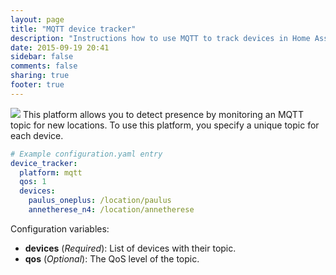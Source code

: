 ```yaml
---
layout: page
title: "MQTT device tracker"
description: "Instructions how to use MQTT to track devices in Home Assistant."
date: 2015-09-19 20:41
sidebar: false
comments: false
sharing: true
footer: true
---
```


<img src='/images/supported_brands/mqtt.png' class='brand pull-right' />
This platform allows you to detect presence by monitoring an MQTT topic for new locations. To use this
platform, you specify a unique topic for each device.

```yaml
# Example configuration.yaml entry
device_tracker:
  platform: mqtt
  qos: 1
  devices:
    paulus_oneplus: /location/paulus
    annetherese_n4: /location/annetherese
```

Configuration variables:

- **devices** (*Required*): List of devices with their topic.
- **qos** (*Optional*): The QoS level of the topic.


